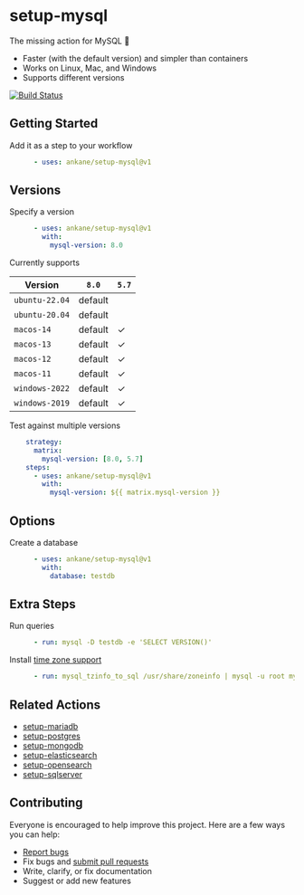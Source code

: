 # setup-mysql

The missing action for MySQL :tada:

- Faster (with the default version) and simpler than containers
- Works on Linux, Mac, and Windows
- Supports different versions

[![Build Status](https://github.com/ankane/setup-mysql/workflows/build/badge.svg?branch=v1)](https://github.com/ankane/setup-mysql/actions)

## Getting Started

Add it as a step to your workflow

```yml
      - uses: ankane/setup-mysql@v1
```

## Versions

Specify a version

```yml
      - uses: ankane/setup-mysql@v1
        with:
          mysql-version: 8.0
```

Currently supports

Version | `8.0` | `5.7`
--- | --- | ---
`ubuntu-22.04` | default |
`ubuntu-20.04` | default |
`macos-14` | default | ✓
`macos-13` | default | ✓
`macos-12` | default | ✓
`macos-11` | default | ✓
`windows-2022` | default | ✓
`windows-2019` | default | ✓

Test against multiple versions

```yml
    strategy:
      matrix:
        mysql-version: [8.0, 5.7]
    steps:
      - uses: ankane/setup-mysql@v1
        with:
          mysql-version: ${{ matrix.mysql-version }}
```

## Options

Create a database

```yml
      - uses: ankane/setup-mysql@v1
        with:
          database: testdb
```

## Extra Steps

Run queries

```yml
      - run: mysql -D testdb -e 'SELECT VERSION()'
```

Install [time zone support](https://dev.mysql.com/doc/refman/8.0/en/time-zone-support.html)

```yml
      - run: mysql_tzinfo_to_sql /usr/share/zoneinfo | mysql -u root mysql
```

## Related Actions

- [setup-mariadb](https://github.com/ankane/setup-mariadb)
- [setup-postgres](https://github.com/ankane/setup-postgres)
- [setup-mongodb](https://github.com/ankane/setup-mongodb)
- [setup-elasticsearch](https://github.com/ankane/setup-elasticsearch)
- [setup-opensearch](https://github.com/ankane/setup-opensearch)
- [setup-sqlserver](https://github.com/ankane/setup-sqlserver)

## Contributing

Everyone is encouraged to help improve this project. Here are a few ways you can help:

- [Report bugs](https://github.com/ankane/setup-mysql/issues)
- Fix bugs and [submit pull requests](https://github.com/ankane/setup-mysql/pulls)
- Write, clarify, or fix documentation
- Suggest or add new features
